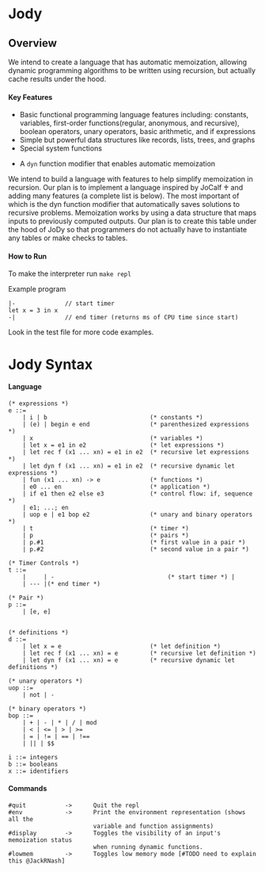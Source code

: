 # Jody

## Overview
We intend to create a language that has automatic memoization, allowing dynamic programming algorithms to be written using recursion, but actually cache results under the hood.

#### Key Features
- Basic functional programming language features including: constants, variables, first-order functions(regular, anonymous, and recursive), boolean operators, unary operators, basic arithmetic, and if expressions
- Simple but powerful data structures like records, lists, trees, and graphs
- Special system functions
<!-- - A visualization function that shows the state of a dynamic programs’ memoization map after computation. This will serve as an aide for debugging. -->
- A `dyn` function modifier that enables automatic memoization

We intend to build a language with features to help simplify memoization in recursion. Our plan is to implement a language inspired by JoCalf ♰ and adding many features (a complete list is below). The most important of which is the dyn function modifier that automatically saves solutions to recursive problems. Memoization works by using a data structure that maps inputs to previously computed outputs. Our plan is to create this table under the hood of JoDy so that programmers do not actually have to instantiate any tables or make checks to tables. 

#### How to Run

To make the interpreter run `make repl`

Example program
```
|-              // start timer
let x = 3 in x
-|              // end timer (returns ms of CPU time since start)
```

Look in the test file for more code examples.

# Jody Syntax
#### Language
```
(* expressions *)
e ::=
    | i | b                             (* constants *)
    | (e) | begin e end                 (* parenthesized expressions *)
    | x                                 (* variables *)
    | let x = e1 in e2                  (* let expressions *)
    | let rec f (x1 ... xn) = e1 in e2  (* recursive let expressions *)
    | let dyn f (x1 ... xn) = e1 in e2  (* recursive dynamic let expressions *)
    | fun (x1 ... xn) -> e              (* functions *)
    | e0 ... en                         (* application *)
    | if e1 then e2 else e3             (* control flow: if, sequence *)
    | e1; ...; en
    | uop e | e1 bop e2                 (* unary and binary operators *)
    | t                                 (* timer *)
    | p                                 (* pairs *)
    | p.#1                              (* first value in a pair *)
    | p.#2                              (* second value in a pair *)
    
(* Timer Controls *)
t ::=                                   
    |     | -                                (* start timer *) |
    | --- |(* end timer *)

(* Pair *)
p ::=
    | [e, e]
    

(* definitions *)
d ::=
    | let x = e                         (* let definition *)
    | let rec f (x1 ... xn) = e         (* recursive let definition *)
    | let dyn f (x1 ... xn) = e         (* recursive dynamic let definitions *)

(* unary operators *)
uop ::=
    | not | - 

(* binary operators *)
bop ::=
    | + | - | * | / | mod
    | < | <= | > | >=
    | = | != | == | !==
    | || | $$

i ::= integers
b ::= booleans
x ::= identifiers
```
#### Commands
```
#quit           ->      Quit the repl
#env            ->      Print the environment representation (shows all the 
                        variable and function assignments)
#display        ->      Toggles the visibility of an input's memoization status 
                        when running dynamic functions. 
#lowmem         ->      Toggles low memory mode [#TODO need to explain this @JackRNash]

